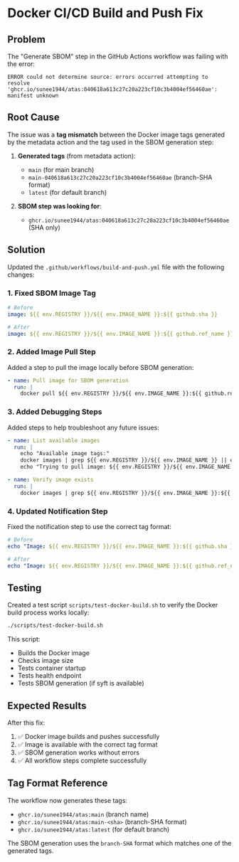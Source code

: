 # Docker CI/CD Build and Push Fix

## Problem
The "Generate SBOM" step in the GitHub Actions workflow was failing with the error:
```
ERROR could not determine source: errors occurred attempting to resolve 'ghcr.io/sunee1944/atas:040618a613c27c20a223cf10c3b4004ef56460ae': manifest unknown
```

## Root Cause
The issue was a **tag mismatch** between the Docker image tags generated by the metadata action and the tag used in the SBOM generation step:

1. **Generated tags** (from metadata action):
   - `main` (for main branch)
   - `main-040618a613c27c20a223cf10c3b4004ef56460ae` (branch-SHA format)
   - `latest` (for default branch)

2. **SBOM step was looking for**:
   - `ghcr.io/sunee1944/atas:040618a613c27c20a223cf10c3b4004ef56460ae` (SHA only)

## Solution
Updated the `.github/workflows/build-and-push.yml` file with the following changes:

### 1. Fixed SBOM Image Tag
```yaml
# Before
image: ${{ env.REGISTRY }}/${{ env.IMAGE_NAME }}:${{ github.sha }}

# After  
image: ${{ env.REGISTRY }}/${{ env.IMAGE_NAME }}:${{ github.ref_name }}-${{ github.sha }}
```

### 2. Added Image Pull Step
Added a step to pull the image locally before SBOM generation:
```yaml
- name: Pull image for SBOM generation
  run: |
    docker pull ${{ env.REGISTRY }}/${{ env.IMAGE_NAME }}:${{ github.ref_name }}-${{ github.sha }}
```

### 3. Added Debugging Steps
Added steps to help troubleshoot any future issues:
```yaml
- name: List available images
  run: |
    echo "Available image tags:"
    docker images | grep ${{ env.REGISTRY }}/${{ env.IMAGE_NAME }} || echo "No local images found"
    echo "Trying to pull image: ${{ env.REGISTRY }}/${{ env.IMAGE_NAME }}:${{ github.ref_name }}-${{ github.sha }}"

- name: Verify image exists
  run: |
    docker images | grep ${{ env.REGISTRY }}/${{ env.IMAGE_NAME }}:${{ github.ref_name }}-${{ github.sha }} || echo "Image not found locally"
```

### 4. Updated Notification Step
Fixed the notification step to use the correct tag format:
```yaml
# Before
echo "Image: ${{ env.REGISTRY }}/${{ env.IMAGE_NAME }}:${{ github.sha }}"

# After
echo "Image: ${{ env.REGISTRY }}/${{ env.IMAGE_NAME }}:${{ github.ref_name }}-${{ github.sha }}"
```

## Testing
Created a test script `scripts/test-docker-build.sh` to verify the Docker build process works locally:

```bash
./scripts/test-docker-build.sh
```

This script:
- Builds the Docker image
- Checks image size
- Tests container startup
- Tests health endpoint
- Tests SBOM generation (if syft is available)

## Expected Results
After this fix:
1. ✅ Docker image builds and pushes successfully
2. ✅ Image is available with the correct tag format
3. ✅ SBOM generation works without errors
4. ✅ All workflow steps complete successfully

## Tag Format Reference
The workflow now generates these tags:
- `ghcr.io/sunee1944/atas:main` (branch name)
- `ghcr.io/sunee1944/atas:main-<sha>` (branch-SHA format)
- `ghcr.io/sunee1944/atas:latest` (for default branch)

The SBOM generation uses the `branch-SHA` format which matches one of the generated tags.
